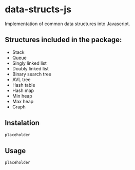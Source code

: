 # data-structs-js

Implementation of common data structures into Javascript.

## Structures included in the package:

- Stack
- Queue
- Singly linked list
- Doubly linked list
- Binary search tree
- AVL tree
- Hash table
- Hash map
- Min heap
- Max heap
- Graph

## Instalation

```bash
placeholder
```

## Usage

```bash
placeholder
```
